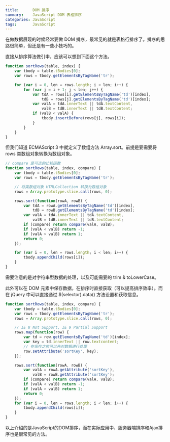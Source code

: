 ```yaml
---
title:      DOM 排序
summary:    JavaScript DOM 表格排序
categories: JavaScript
tags:       JavaScript
---
```


在做数据展现的时候经常要做 DOM 排序，最常见的就是表格行排序了。排序的思路很简单，但还是有一些小技巧的。

直接从排序算法做引申，应该可以想到下面这个方法。

```javascript
function sortRows(table, index) {
    var tbody = table.tBodies[0];
    var rows = tbody.getElementsByTagName('tr');

    for (var i = 0, len = rows.length; i < len; i++) {
        for (var j = i + 1; j < len; j++) {
            var tdA = rows[i].getElementsByTagName('td')[index],
                tdB = rows[j].getElementsByTagName('td')[index];
            var valA = tdA.innerText || tdA.textContent,
                valB = tdB.innerText || tdB.textContent;
            if (valB < valA) {
                tbody.insertBefore(rows[j], rows[i]);
            }
        }
    }
}
```

但我们知道 ECMAScript 3 中就定义了数组方法 Array.sort。前提是要需要将 rows 类数组对象转换为数组对象。

```javascript
// compare 是可选的比较函数
function sortRows(table, index, compare) {
    var tbody = table.tBodies[0];
    var rows = tbody.getElementsByTagName('tr');

    // 将类数组对象 HTMLCollection 转换为数组对象
    rows = Array.prototype.slice.call(rows, 0);

    rows.sort(function(rowA, rowB) {
        var tdA = rowA.getElementsByTagName('td')[index],
            tdB = rowB.getElementsByTagName('td')[index];
        var valA = tdA.innerText || tdA.textContent,
            valB = tdB.innerText || tdB.textContent;
        if (compare) return compare(valA, valB);
        if (valA < valB) return -1;
        if (valA > valB) return 1;
        return 0;
    });

    for (var i = 0, len = rows.length; i < len; i++) {
        tbody.appendChild(rows[i]);
    }
}
```
需要注意的是对字符串型数据的处理，以及可能需要的 trim & toLowerCase。

此外可以在 DOM 元素中保存数据，在排序时直接获取（可以提高排序效率）。而在 jQuery 中可以直接通过 $(selector).data() 方法设置和获取信息。

```javascript
function sortRows(table, index, compare) {
    var tbody = table.tBodies[0];
    var rows = tbody.getElementsByTagName('tr');
    rows = Array.prototype.slice.call(rows, 0);

    // IE 8 Not Support, IE 9 Partial Support
    rows.map(function(row) {
    	var td = row.getElementsByTagName('td')[index];
    	var key = td.innerText || row.textcontent;
    	// 在保存之前可以先对数据进行处理
    	row.setAttribute('sortKey', key);
    });

    rows.sort(function(rowA, rowB) {
        var valA = rowA.getAttribute('sortKey'),
            valB = rowB.getAttribute('sortKey');
        if (compare) return compare(valA, valB);
        if (valA < valB) return -1;
        if (valA > valB) return 1;
        return 0;
    });
    for (var i = 0, len = rows.length; i < len; i++) {
        tbody.appendChild(rows[i]);
    }
}
```
以上介绍的是JavaScript的DOM排序，而在实际应用中，服务器端排序和Ajax排序也是很常见的方法。